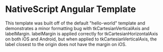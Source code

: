 # NativeScript Angular Template

This template was built off of the default "hello-world" template and demonstrates a minor formatting bug with tkCartesianVerticalAxis and labelMargin. labelMargin is applied correctly for tkCartesianHorizontalAxis on both iOS and Android, but when applied to tkCartesianVerticalAxis, the label closest to the origin does not have the margin on iOS.
